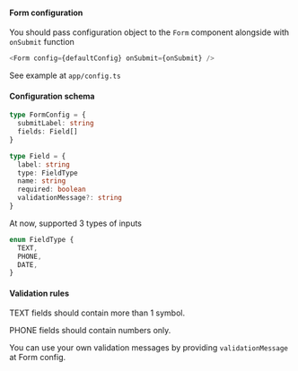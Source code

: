 #### Form configuration

You should pass configuration object to the `Form` component alongside with `onSubmit` function

```typescript jsx
<Form config={defaultConfig} onSubmit={onSubmit} />
```
See example at `app/config.ts`

#### Configuration schema

```typescript
type FormConfig = {
  submitLabel: string
  fields: Field[]
}

type Field = {
  label: string
  type: FieldType
  name: string
  required: boolean
  validationMessage?: string
}
```
At now, supported 3 types of inputs

```typescript
enum FieldType {
  TEXT,
  PHONE,
  DATE,
}
```

#### Validation rules
TEXT fields should contain more than 1 symbol.

PHONE fields should contain numbers only.

You can use your own validation messages by providing `validationMessage` at Form config.
